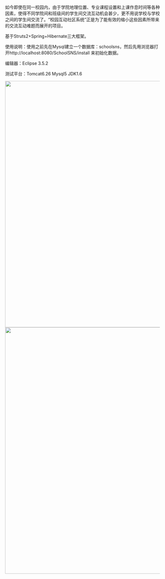 如今即使在同一校园内，由于学院地理位置、专业课程设置和上课作息时间等各种因素，使得不同学院间和班级间的学生间交流互动机会甚少，更不用说学校与学校之间的学生间交流了。“校园互动社区系统”正是为了能有效的缩小这些因素所带来的交流互动难题而展开的项目。

基于Struts2+Spring+Hibernate三大框架。

使用说明：使用之前先在Mysql建立一个数据库：schoolsns，然后先用浏览器打开http://localhost:8080/SchoolSNS/install 来初始化数据。

编辑器：Eclipse 3.5.2

测试平台：Tomcat6.26 Mysql5 JDK1.6

<img src='https://school-sns.googlecode.com/hg/server/share/snapshot/002.png' width='800px'>
<img src='https://school-sns.googlecode.com/hg/server/share/snapshot/007.png' width='800px'>